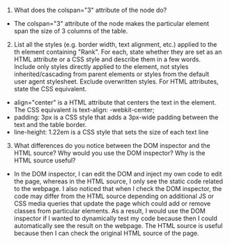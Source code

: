 1. What does the colspan="3" attribute of the <th> node do?
  - The colspan="3" attribute of the <th> node makes the particular element span the size of 3 columns of the table. 
2. List all the styles (e.g. border width, text alignment, etc.) applied to the th element containing "Rank". For each, state whether they are set as an HTML attribute or a CSS style and describe them in a few words. Include only styles directly applied to the element, not styles inherited/cascading from parent elements or styles from the default user agent stylesheet. Exclude overwritten styles. For HTML attributes, state the CSS equivalent.
  - align="center" is a HTML attribute that centers the text in the element.  The CSS equivalent is text-align: -webkit-center;
  - padding: 3px is a CSS style that adds a 3px-wide padding between the text and the table border.  
  - line-height: 1.22em is a CSS style that sets the size of each text line
3. What differences do you notice between the DOM inspector and the HTML source? Why would you use the DOM inspector? Why is the HTML source useful?
  - In the DOM inspector, I can edit the DOM and inject my own code to edit the page, whereas in the HTML source, I only see the static code related to the webpage.  I also noticed that when I check the DOM inspector, the code may differ from the HTML source depending on additional JS or CSS media queries that update the page which could add or remove classes from particular elements.  As a result, I would use the DOM inspector if I wanted to dynamically test my code because then I could automatically see the result on the webpage.  The HTML source is useful because then I can check the original HTML source of the page.
